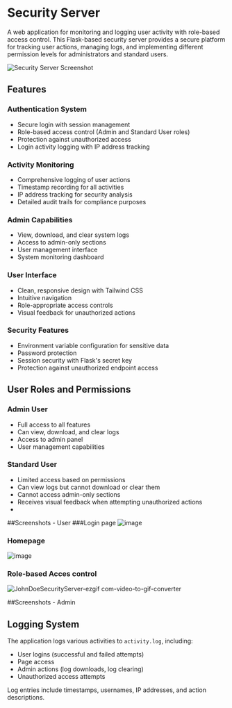 # Security Server

A  web application for monitoring and logging user activity with role-based access control. This Flask-based security server provides a secure platform for tracking user actions, managing logs, and implementing different permission levels for administrators and standard users.

![Security Server Screenshot](https://via.placeholder.com/800x400?text=Security+Server+Dashboard)

##  Features

### Authentication System
- Secure login with session management
- Role-based access control (Admin and Standard User roles)
- Protection against unauthorized access
- Login activity logging with IP address tracking

### Activity Monitoring
- Comprehensive logging of user actions
- Timestamp recording for all activities
- IP address tracking for security analysis
- Detailed audit trails for compliance purposes

### Admin Capabilities
- View, download, and clear system logs
- Access to admin-only sections
- User management interface
- System monitoring dashboard

### User Interface
- Clean, responsive design with Tailwind CSS
- Intuitive navigation
- Role-appropriate access controls
- Visual feedback for unauthorized actions

### Security Features
- Environment variable configuration for sensitive data
- Password protection
- Session security with Flask's secret key
- Protection against unauthorized endpoint access



## User Roles and Permissions

### Admin User
- Full access to all features
- Can view, download, and clear logs
- Access to admin panel
- User management capabilities

### Standard User
- Limited access based on permissions
- Can view logs but cannot download or clear them
- Cannot access admin-only sections
- Receives visual feedback when attempting unauthorized actions
- 
##Screenshots - User
###Login page
![image](https://github.com/user-attachments/assets/c21c1071-7603-4cb8-a231-4855ea604540)

### Homepage
![image](https://github.com/user-attachments/assets/8db7a04e-e074-41f4-8ffa-012432b4a658)

### Role-based Acces control 
![JohnDoeSecurityServer-ezgif com-video-to-gif-converter](https://github.com/user-attachments/assets/b1845ff1-81fe-40dd-9785-77c561781904)

##Screenshots - Admin



## Logging System

The application logs various activities to `activity.log`, including:
- User logins (successful and failed attempts)
- Page access
- Admin actions (log downloads, log clearing)
- Unauthorized access attempts

Log entries include timestamps, usernames, IP addresses, and action descriptions.

